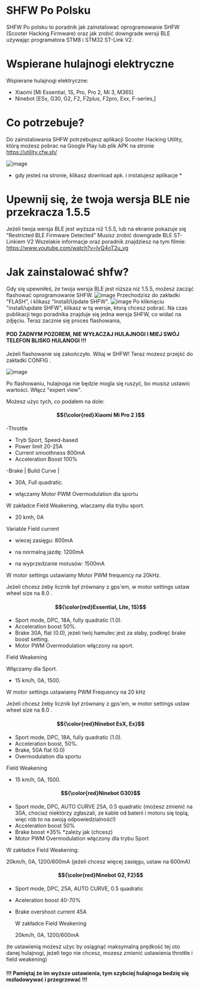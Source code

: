 
# SHFW Po Polsku
SHFW Po polsku to poradnik jak zainstalować oprogramowanie SHFW (Scooter Hacking Firmware) oraz jak zrobić downgrade wersji BLE używając programatora STM8 i STM32 ST-Link V2.




# Wspierane hulajnogi elektryczne
Wspierane hulajnogi elektryczne:
* Xiaomi [Mi Essential, 1S, Pro, Pro 2, Mi 3, M365]
* Ninebot [ESx, G30, G2, F2, F2plus, F2pro, Exx, F-series,]
  




# Co potrzebuje? 
Do zainstalowania SHFW potrzebujesz aplikacji Scooter Hacking Utility, którą możesz pobrac na Google Play lub plik APK na stronie https://utility.cfw.sh/ 

![image](https://github.com/user-attachments/assets/04f3ede9-b9f4-4522-95dc-113751e54437)
* gdy jesteś na stronie, klikasz download apk. i instalujesz aplikacje *
  
# Upewnij się, że twoja wersja BLE nie przekracza 1.5.5 
Jeżeli twoja wersja BLE jest wyższa niż 1.5.5, lub na ekranie pokazuje się "Restricted BLE Firmware Detected" Musisz zrobić downgrade BLE ST-Linkiem V2
Wszelakie informacje oraz poradnik znajdziesz na tym filmie: https://www.youtube.com/watch?v=IvQ4oT2u_vg

#  Jak zainstalować shfw? 
Gdy się upewniłeś, że twoja wersja BLE jest niższa niz 1.5.5, możesz zacząć flashować oprogramowanie SHFW. 
![image](https://github.com/user-attachments/assets/91ea4823-4434-4606-9a05-0a4315dbe7c7)
Przechodzisz do zakładki "FLASH", i klikasz "Install/Update SHFW".
![image](https://github.com/user-attachments/assets/11525206-18e6-4f2c-920e-5a9a69747472)
Po kliknięciu "install/update SHFW", klikasz w tą wersje, ktorą chcesz pobrać. Na czas publikacji tego poradnika znajduje się jedna wersja SHFW, co widać na zdjęciu.
Teraz zacznie się proces flashowania,
#### POD ŻADNYM POZOREM, NIE WYŁACZAJ HULAJNOGI I MIEJ SWÓJ TELEFON BLISKO HULANOGI !!! 

Jeżeli flashowanie się zakończyło. Witaj w SHFW! 
Teraz możesz przejść do zakładki CONFIG . 

![image](https://github.com/user-attachments/assets/d31f3814-67c9-409e-a2d1-70c1085610d4)

Po flashowaniu, hulajnoga nie będzie mogla się ruszyć, bo musisz ustawic wartości. Włącz "expert view". 

Możesz użyc tych, co podałem na dole:



#### $${\color{red}Xiaomi Mi Pro 2 }$$
-Throttle
* Tryb Sport, Speed-based
* Power limit 20-25A 
* Current smoothness 800mA 
* Acceleration Boost 100%


-Brake
| Build Curve | 
* 30A, Full quadratic. 

* włączamy Motor PWM Overmodulation dla sportu

W zakładce Field Weakening, wlaczamy dla trybu sport.
* 20 kmh, 0A 

Variable Field current


* wiecej zasięgu: 800mA


* na normalną jazdę: 1200mA


* na wyprzedzanie motusów: 1500mA 

W motor settings ustawiamy Motor PWM frequency na 20kHz.

Jeżeli chcesz żeby licznik był zrównany z gps'em, w motor settings ustaw wheel size na 8.0 . 



#### $${\color{red}Essential, Lite, 1S}$$ 
* Sport mode, DPC, 18A, fully quadratic (1.0).
* Acceleration boost  50%.
* Brake 30A, flat (0.0), jeżeli twój hamulec jest za słaby, podkręć brake boost setting. 
* Motor PWM Overmodulation włączony na sport.

Field Weakening

Włączamy dla Sport. 

* 15 km/h, 0A, 1500.

W motor settings ustawiamy PWM Frequency na 20 kHz

Jeżeli chcesz żeby licznik był zrównany z gps'em, w motor settings ustaw wheel size na 8.0 . 


#### $${\color{red}Ninebot EsX, Ex}$$ 
* Sport mode, DPC, 18A, fully quadratic (1.0).
* Acceleration boost, 50%.
* Brake, 50A flat (0.0)
* Overmodulation dla sportu
  


Field Weakening
* 15 km/h, 0A, 1500.

#### $${\color{red}Ninebot G30}$$ 
* Sport mode, DPC, AUTO CURVE 25A, 0.5 quadratic (możesz zmienić na 30A, chociaż niektórzy zgłaszali, ze kable od baterii i motoru się topią, więc rób to na swoją odpowiedzialność!)
* Acceleration boost 50%
* Brake boost *35% *zależy jak (chcesz)
* Motor PWM Overmodulation włączony dla trybu Sport

 W zakładce Field Weakening:

 20km/h, 0A, 1200/600mA (jeżeli chcesz więcej zasięgu, ustaw na 600mA)

 #### $${\color{red}Ninebot G2, F2}$$

 * Sport mode, DPC, 25A, AUTO CURVE, 0.5 quadratic
 * Aceleration boost 40-70%
 * Brake overshoot current 45A

   W zakładce Field Weakening

   20km/h, 0A, 1200/600mA 





(te ustawienią możesz użyc by osiągnąć maksymalną prędkość tej oto danej hulajnogi, jeżeli tego nie chcesz, mozesz zmienić ustawienia throttle i field weakening)



#### !!! Pamiętaj że im wyższe ustawienia, tym szybciej hulajnoga bedzię się rozładowywać i przegrzewać !!!

